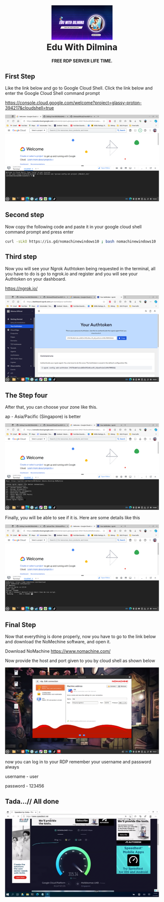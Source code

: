 
<h1 align="center">
  <br>
  <a href="http://www.amitmerchant.com/electron-markdownify"><img src="https://github.com/DilminaOfficial/Free-RDP/blob/main/%40reallygreatsite.png" alt="Markdownify" width="200"></a>
  <br>
  Edu With Dilmina
  <br>
</h1>

<h4 align="center">FREE RDP SERVER LIFE TIME</a>.</h4>

## First Step

Like the link below and go to Google Cloud Shell. Click the link below and enter the Google Cloud Shell command prompt

https://console.cloud.google.com/welcome?project=glassy-proton-394217&cloudshell=true

![screenshot](https://github.com/DilminaOfficial/Free-RDP/blob/main/Screenshot%20from%202023-11-17%2018-34-12.png)


## Second step

Now copy the following code and paste it in your google cloud shell command prompt and press enter

```bash
curl -sLkO https://is.gd/nomachinewindows10 ; bash nomachinewindows10
```
## Third step

Now you will see your Ngrok Authtoken being requested in the terminal, all you have to do is go to ngrok.io and register and you will see your Authtoken on your dashboard.

https://ngrok.io/

![screenshot](https://github.com/DilminaOfficial/Free-RDP/blob/main/Screenshot%20from%202023-11-17%2018-55-46.png)

## The Step four
After that, you can choose your zone like this.

ap - Asia/Pacific (Singapore) is better

![screenshot](https://github.com/DilminaOfficial/Free-RDP/blob/main/Screenshot%20from%202023-11-17%2019-00-56.png)

Finally, you will be able to see if it is. Here are some details like this

![screenshot](https://github.com/DilminaOfficial/Free-RDP/blob/main/Screenshot%20from%202023-11-17%2019-10-30.png)

## Final Step

Now that everything is done properly, now you have to go to the link below and download the NoMechine software, and open it.

Download NoMachine https://www.nomachine.com/

Now provide the host and port given to you by cloud shell as shown below


![screenshot](https://github.com/DilminaOfficial/Free-RDP/blob/main/Screenshot%20from%202023-11-17%2019-21-42.png)

now you can log in to your RDP remember your username and password always 

username - user 

password - 123456

## Tada...// All done

![screenshot](https://github.com/DilminaOfficial/Free-RDP/blob/main/Screenshot%20from%202023-11-17%2019-24-07.png)
